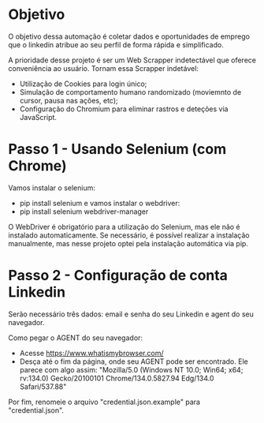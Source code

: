 # Objetivo

O objetivo dessa automação é coletar dados e oportunidades de emprego que o linkedin atribue ao seu perfil de forma rápida e simplificado.

A prioridade desse projeto é ser um Web Scrapper indetectável que oferece conveniência ao usuário. Tornam essa Scrapper indetável:
- Utilização de Cookies para login único;
- Simulação de comportamento humano randomizado (moviemnto de cursor, pausa nas ações, etc);
- Configuração do Chromium para eliminar rastros e deteções via JavaScript.

# Passo 1 - Usando Selenium (com Chrome)
Vamos instalar o selenium:
 - pip install selenium 
 e vamos instalar o webdriver:
 - pip install selenium webdriver-manager

O WebDriver é obrigatório para a utilização do Selenium, mas ele não é instalado automaticamente. Se necessário, é possível realizar a instalação manualmente, mas nesse projeto optei pela instalação automática via pip.

# Passo 2 - Configuração de conta Linkedin

Serão necessário três dados: email e senha do seu Linkedin e agent do seu navegador.

Como pegar o AGENT do seu navegador:
- Acesse https://www.whatismybrowser.com/
- Desça até o fim da página, onde seu AGENT pode ser encontrado. Ele parece com algo assim: "Mozilla/5.0 (Windows NT 10.0; Win64; x64; rv:134.0) Gecko/20100101 Chrome/134.0.5827.94 Edg/134.0 Safari/537.88"

Por fim, renomeie o arquivo "credential.json.example" para "credential.json".
